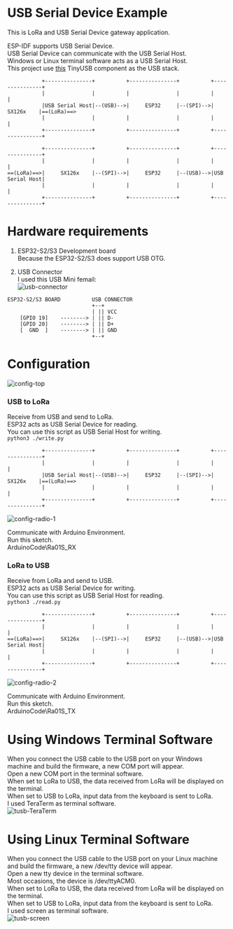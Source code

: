 # USB Serial Device Example   
This is LoRa and USB Serial Device gateway application.   

ESP-IDF supports USB Serial Device.   
USB Serial Device can communicate with the USB Serial Host.   
Windows or Linux terminal software acts as a USB Serial Host.   
This project use [this](https://docs.tinyusb.org/en/latest/) TinyUSB component as the USB stack.   
```
           +---------------+          +---------------+          +---------------+
           |               |          |               |          |               |
           |USB Serial Host|--(USB)-->|     ESP32     |--(SPI)-->|     SX126x    |==(LoRa)==>
           |               |          |               |          |               |
           +---------------+          +---------------+          +---------------+

           +---------------+          +---------------+          +---------------+
           |               |          |               |          |               |
==(LoRa)==>|     SX126x    |--(SPI)-->|     ESP32     |--(USB)-->|USB Serial Host|
           |               |          |               |          |               |
           +---------------+          +---------------+          +---------------+
```

# Hardware requirements
1. ESP32-S2/S3 Development board   
Because the ESP32-S2/S3 does support USB OTG.   

2. USB Connector   
I used this USB Mini femail:   
![usb-connector](https://user-images.githubusercontent.com/6020549/124848149-3714ba00-dfd7-11eb-8344-8b120790c5c5.JPG)

```
ESP32-S2/S3 BOARD          USB CONNECTOR
                           +--+
                           | || VCC
    [GPIO 19]    --------> | || D-
    [GPIO 20]    --------> | || D+
    [  GND  ]    --------> | || GND
                           +--+
```


# Configuration
![config-top](https://github.com/user-attachments/assets/64725b68-2185-4848-9e90-34f47decb81d)

### USB to LoRa
Receive from USB and send to LoRa.   
ESP32 acts as USB Serial Device for reading.   
You can use this script as USB Serial Host for writing.   
```python3 ./write.py```

```
           +---------------+          +---------------+          +---------------+
           |               |          |               |          |               |
           |USB Serial Host|--(USB)-->|     ESP32     |--(SPI)-->|     SX126x    |==(LoRa)==>
           |               |          |               |          |               |
           +---------------+          +---------------+          +---------------+
```

![config-radio-1](https://github.com/user-attachments/assets/6b75c21a-5cec-4af8-8b75-f6a541d4900a)

Communicate with Arduino Environment.   
Run this sketch.   
ArduinoCode\Ra01S_RX   


### LoRa to USB
Receive from LoRa and send to  USB.   
ESP32 acts as USB Serial Device for writing.   
You can use this script as USB Serial Host for reading.   
```python3 ./read.py```

```
           +---------------+          +---------------+          +---------------+
           |               |          |               |          |               |
==(LoRa)==>|     SX126x    |--(SPI)-->|     ESP32     |--(USB)-->|USB Serial Host|
           |               |          |               |          |               |
           +---------------+          +---------------+          +---------------+
```

![config-radio-2](https://github.com/user-attachments/assets/0d685209-a8bd-4925-a1e3-4c4add64ca83)

Communicate with Arduino Environment.   
Run this sketch.   
ArduinoCode\Ra01S_TX   


# Using Windows Terminal Software
When you connect the USB cable to the USB port on your Windows machine and build the firmware, a new COM port will appear.   
Open a new COM port in the terminal software.   
When set to LoRa to USB, the data received from LoRa will be displayed on the terminal.   
When set to USB to LoRa, input data from the keyboard is sent to LoRa.   
I used TeraTerm as terminal software.   
![tusb-TeraTerm](https://github.com/user-attachments/assets/b5eea94e-5228-45b4-bcad-81cce8c52479)

# Using Linux Terminal Software
When you connect the USB cable to the USB port on your Linux machine and build the firmware, a new /dev/tty device will appear.   
Open a new tty device in the terminal software.   
Most occasions, the device is /dev/ttyACM0.   
When set to LoRa to USB, the data received from LoRa will be displayed on the terminal.   
When set to USB to LoRa, input data from the keyboard is sent to LoRa.   
I used screen as terminal software.   
![tusb-screen](https://github.com/user-attachments/assets/18a6e519-9250-4109-b05d-6bcd418bfb5b)

